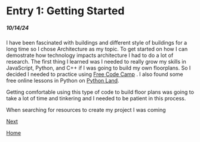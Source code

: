# Entry 1: Getting Started 

##### 10/14/24

I have been fascinated with buildings and different style of buildings for a long time so I chose Architecture as my topic. To get started on how I can demostrate how technology impacts architecture I had to do a lot of research. The first thing I learned was I needed to really grow my skills in JavaScript, Python, and C++ if I was going to build my own floorplans. So I decided I needed to practice using <a href="[url](https://www.freecodecamp.org/learn/front-end-development-libraries/)">Free Code Camp</a> . I also found some free online lessons in Python on 
<a href="(https://python.land/python-tutorial)">Python Land</a>.

Getting comfortable using this type of code to build floor plans was going to take a lot of time and tinkering and I needed to be patient in this process. 

<p> When searching for resources to create my project I was coming </p>



[Next](entry02.md)

[Home](../README.md)
